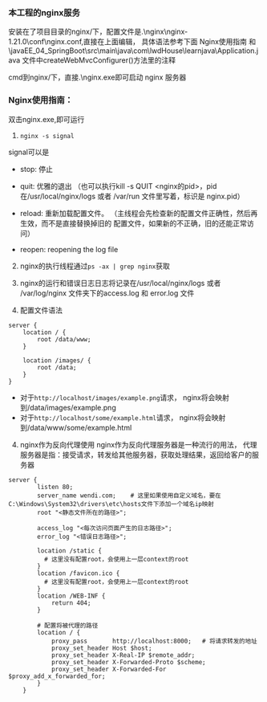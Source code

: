 ### 本工程的nginx服务

安装在了项目目录的nginx/下，配置文件是.\nginx\nginx-1.21.0\conf\nginx.conf,直接在上面编辑，
具体语法参考下面 Nginx使用指南 和 \javaEE_04_SpringBoot\src\main\java\com\lwdHouse\learnjava\Application.java
文件中createWebMvcConfigurer()方法里的注释

cmd到nginx/下，直接.\nginx.exe即可启动 nginx 服务器


### Nginx使用指南：

双击nginx.exe,即可运行

1. `nginx -s signal`
  
signal可以是
- stop: 停止
- quit: 优雅的退出
  （也可以执行kill -s QUIT <nginx的pid>，pid在/usr/local/nginx/logs 或者 /var/run
    文件里写着，标识是 nginx.pid）
  
- reload: 重新加载配置文件。
  （主线程会先检查新的配置文件正确性，然后再生效，而不是直接替换掉旧的
    配置文件，如果新的不正确，旧的还能正常访问）
- reopen: reopening the log file


2. nginx的执行线程通过`ps -ax | grep nginx`获取

3. nginx的运行和错误日志日志将记录在/usr/local/nginx/logs 或者 /var/log/nginx
   文件夹下的access.log 和 error.log 文件

3. 配置文件语法
```
server {
    location / {
        root /data/www;
    }

    location /images/ {
        root /data;
    }
}
```
- 对于`http://localhost/images/example.png`请求，
  nginx将会映射到/data/images/example.png
- 对于`http://localhost/some/example.html`请求，
  nginx将会映射到/data/www/some/example.html
  

4. nginx作为反向代理使用
nginx作为反向代理服务器是一种流行的用法，
代理服务器是指：接受请求，转发给其他服务器，获取处理结果，返回给客户的服务器
   
```
server {
        listen 80;
        server_name wendi.com;    # 这里如果使用自定义域名，要在C:\Windows\System32\drivers\etc\hosts文件下添加一个域名ip映射
        root "<静态文件所在的路径>";

        access_log "<每次访问页面产生的日志路径>";
        error_log "<错误日志路径>";
        
        location /static {
          # 这里没有配置root，会使用上一层context的root
        }
        location /favicon.ico {
          # 这里没有配置root，会使用上一层context的root
        }
        location /WEB-INF {
            return 404;
        }

        # 配置将被代理的路径
        location / {
            proxy_pass       http://localhost:8000;   # 将请求转发的地址
            proxy_set_header Host $host;
            proxy_set_header X-Real-IP $remote_addr;
            proxy_set_header X-Forwarded-Proto $scheme;
            proxy_set_header X-Forwarded-For $proxy_add_x_forwarded_for;
        }
    }
```






